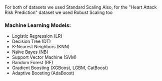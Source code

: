 For both of datasets we used Standard Scaling
Also, for the  "Heart Attack Risk Prediction" dataset we used Robust Scaling too

### Machine Learning Models: 

- Logistic Regression (LR)
- Decision Tree (DT)
- K-Nearest Neighbors (KNN)
- Naïve Bayes (NB)
- Support Vector Machine (SVM)
- Random Forest (RF)
- Gradient Boosting (XGBoost, LGBM, CatBoost)
- Adaptive Boosting (AdaBoost)

